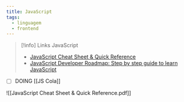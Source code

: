 ```yaml
---
title: JavaScript
tags:
  - linguagem
  - frontend
---
```

> [!info] Links JavaScript
> - [JavaScript Cheat Sheet & Quick Reference](https://cheatsheets.zip/javascript)
> - [JavaScript Developer Roadmap: Step by step guide to learn JavaScript](https://roadmap.sh/javascript)

- [ ] DOING [[JS Cola]]

![[JavaScript Cheat Sheet & Quick Reference.pdf]]

